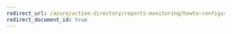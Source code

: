 ```yaml
---
redirect_url: /azure/active-directory/reports-monitoring/howto-configure-prerequisites-for-reporting-api
redirect_document_id: true
---
```

